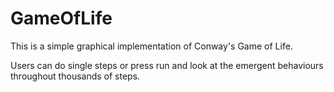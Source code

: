 # GameOfLife

This is a simple graphical implementation of Conway's Game of Life.

Users can do single steps or press run and look at the emergent behaviours throughout thousands of steps.
